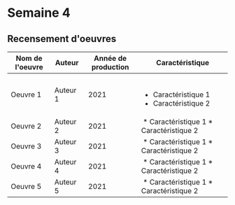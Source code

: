 # Semaine 4
## Recensement d'oeuvres

Nom de l'oeuvre | Auteur | Année de production | Caractéristique
--| -- | --| --
Oeuvre 1 | Auteur 1 | 2021 | <ul><li> Caractéristique 1 </li><li> Caractéristique 2</li></ul>
Oeuvre 2 | Auteur 2 | 2021 | * Caractéristique 1 * Caractéristique 2
Oeuvre 3 | Auteur 3 | 2021 | * Caractéristique 1 * Caractéristique 2
Oeuvre 4 | Auteur 4 | 2021 | * Caractéristique 1 * Caractéristique 2
Oeuvre 5 | Auteur 5 | 2021 | * Caractéristique 1 * Caractéristique 2


